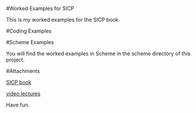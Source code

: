 #Worked Examples for SICP

This is my worked examples for the SICP book.

#Coding Examples

#Scheme Examples

You will find the worked examples in Scheme in the scheme directory of this project.

#Attachments

[SICP book](http://mitpress.mit.edu/sicp/full-text/book/book.html)

[video lectures](http://www.archive.org/details/mit_ocw_sicp)

Have fun.


